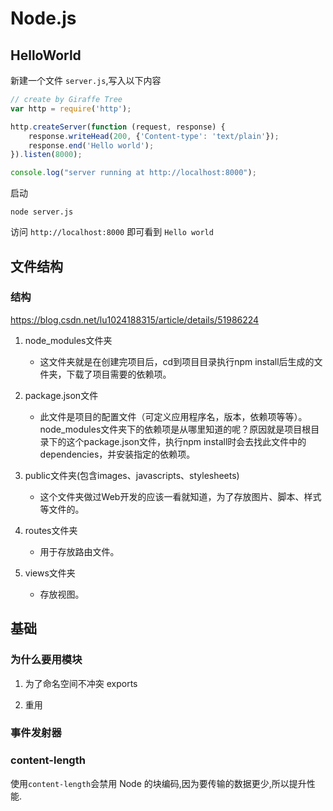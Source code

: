 # Node.js

## HelloWorld

新建一个文件 ```server.js```,写入以下内容

```js
// create by Giraffe Tree
var http = require('http');

http.createServer(function (request, response) {
    response.writeHead(200, {'Content-type': 'text/plain'});
    response.end('Hello world');
}).listen(8000);

console.log("server running at http://localhost:8000");
```

启动

```
node server.js
```

访问 ```http://localhost:8000``` 即可看到 ```Hello world```

## 文件结构

### 结构

https://blog.csdn.net/lu1024188315/article/details/51986224

1. node_modules文件夹
    
    - 这文件夹就是在创建完项目后，cd到项目目录执行npm install后生成的文件夹，下载了项目需要的依赖项。
    
2. package.json文件
     
     - 此文件是项目的配置文件（可定义应用程序名，版本，依赖项等等）。node_modules文件夹下的依赖项是从哪里知道的呢？原因就是项目根目录下的这个package.json文件，执行npm install时会去找此文件中的dependencies，并安装指定的依赖项。
     
3. public文件夹(包含images、javascripts、stylesheets)
     
     -  这个文件夹做过Web开发的应该一看就知道，为了存放图片、脚本、样式等文件的。
      
4. routes文件夹
    
     -  用于存放路由文件。

5. views文件夹
    
    -   存放视图。

## 基础

### 为什么要用模块

1. 为了命名空间不冲突 exports

2. 重用

### 事件发射器

### content-length

使用```content-length```会禁用 Node 的块编码,因为要传输的数据更少,所以提升性能.









